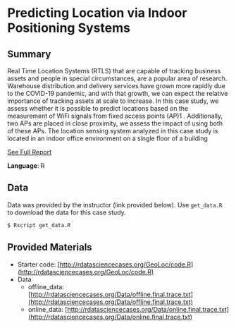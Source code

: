 # Predicting Location via Indoor Positioning Systems

## Summary

Real Time Location Systems (RTLS) that are capable of tracking business assets and people in special
circumstances, are a popular area of research. Warehouse distribution and delivery services have grown
more rapidly due to the COVID-19 pandemic, and with that growth, we can expect the relative importance
of tracking assets at scale to increase. In this case study, we assess whether it is possible to predict locations
based on the measurement of WiFi signals from fixed access points (AP)1
. Additionally, two APs are placed
in close proximity, we assess the impact of using both of these APs. The location sensing system analyzed
in this case study is located in an indoor office environment on a single floor of a building

[See Full Report](./real-time_location_system_case_study.pdf)

**Language**: R

## Data

Data was provided by the instructor (link provided below).
Use `get_data.R` to download the data for this case study.

```bash
$ Rscript get_data.R
```

## Provided Materials

* Starter code: [http://rdatasciencecases.org/GeoLoc/code.R](http://rdatasciencecases.org/GeoLoc/code.R)
* Data
  * offline_data: [http://rdatasciencecases.org/Data/offline.final.trace.txt](http://rdatasciencecases.org/Data/offline.final.trace.txt)
  * online_data: [http://rdatasciencecases.org/Data/online.final.trace.txt](http://rdatasciencecases.org/Data/online.final.trace.txt)

